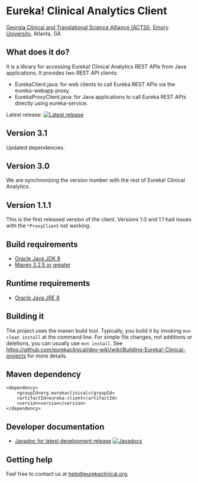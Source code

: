 # Eureka! Clinical Analytics Client
[Georgia Clinical and Translational Science Alliance (ACTSI)](http://www.georgiactsa.org), [Emory University](http://www.emory.edu), Atlanta, GA

## What does it do?
It is a library for accessing Eureka! Clinical Analytics REST APIs from Java applications. It provides two REST API clients:

* EurekaClient.java: for web clients to call Eureka REST APIs via the eureka-webapp proxy.
* EurekaProxyClient.java: for Java applications to call Eureka REST APIs directly using eureka-service.

Latest release: [![Latest release](https://maven-badges.herokuapp.com/maven-central/org.eurekaclinical/eureka-client/badge.svg)](https://maven-badges.herokuapp.com/maven-central/org.eurekaclinical/eureka-client)

## Version 3.1
Updated dependencies.

## Version 3.0
We are synchronizing the version number with the rest of Eureka! Clinical Analytics.

## Version 1.1.1
This is the first released version of the client. Versions 1.0 and 1.1 had issues with the `*ProxyClient` not working.

## Build requirements
* [Oracle Java JDK 8](http://www.oracle.com/technetwork/java/javase/overview/index.html)
* [Maven 3.2.5 or greater](https://maven.apache.org)

## Runtime requirements
* [Oracle Java JRE 8](http://www.oracle.com/technetwork/java/javase/overview/index.html)

## Building it
The project uses the maven build tool. Typically, you build it by invoking `mvn clean install` at the command line. For simple file changes, not additions or deletions, you can usually use `mvn install`. See https://github.com/eurekaclinical/dev-wiki/wiki/Building-Eureka!-Clinical-projects for more details.

## Maven dependency
```
<dependency>
    <groupId>org.eurekaclinical</groupId>
    <artifactId>eureka-client</artifactId>
    <version>version</version>
</dependency>
```

## Developer documentation
* [Javadoc for latest development release](http://javadoc.io/doc/org.eurekaclinical/eureka-client) [![Javadocs](http://javadoc.io/badge/org.eurekaclinical/eureka-client.svg)](http://javadoc.io/doc/org.eurekaclinical/eureka-client)

## Getting help
Feel free to contact us at help@eurekaclinical.org.

